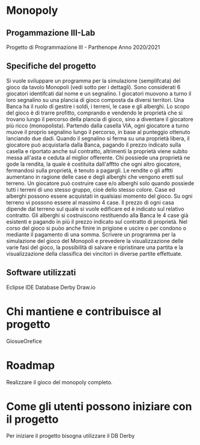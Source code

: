 # Monopoly

## Progammazione III-Lab
Progetto di Programmazione III - Parthenope 
Anno 2020/2021


## Specifiche del progetto

Si vuole sviluppare un programma per la simulazione (semplifcata) del gioco
da tavolo Monopoli (vedi sotto per i dettagli). Sono considerati 6 giocatori
identifcati dal nome e un segnalino. I giocatori muovono a turno il loro segnalino
su una plancia di gioco composta da diversi territori. Una Banca ha il ruolo di
gestire i soldi, i terreni, le case e gli alberghi.
Lo scopo del gioco è di trarre profitto, comprando e vendendo le proprietà che si
trovano lungo il percorso della plancia di gioco, sino a diventare il giocatore più
ricco (monopolista). Partendo dalla casella VIA, ogni giocatore a turno muove
il proprio segnalino lungo il percorso, in base al punteggio ottenuto lanciando
due dadi. Quando il segnalino si ferma su una proprietà libera, il giocatore
può acquistarla dalla Banca, pagando il prezzo indicato sulla casella e riportato
anche sul contratto, altrimenti la proprietà viene subito messa all'asta e ceduta
al miglior offerente. Chi possiede una proprietà ne gode la rendita, la quale
è costituita dall'afftto che ogni altro giocatore, fermandosi sulla proprietà, è
tenuto a pagargli. Le rendite o gli afftti aumentano in ragione delle case e degli
alberghi che vengono eretti sul terreno.
Un giocatore può costruire case e/o alberghi solo quando possiede tutti i terreni
di uno stesso gruppo, cioè dello stesso colore. Case ed alberghi possono essere
acquistati in qualsiasi momento del gioco. Su ogni terreno vi possono essere
al massimo 4 case. Il prezzo di ogni casa dipende dal terreno sul quale si
vuole edificare ed è indicato sul relativo contratto. Gli alberghi si costruiscono
restituendo alla Banca le 4 case già esistenti e pagando in più il prezzo indicato
sul contratto di proprietà.
Nel corso del gioco si puòo anche finire in prigione e uscire o per condono o
mediante il pagamento di una somma.
Scrivere un programma per la simulazione del gioco del Monopoli e prevedere
la visualizzazione delle varie fasi del gioco, la possibilità di salvare e ripristinare
una partita e la visualizzazione della classifica dei vincitori in diverse partite
effettuate.

## Software utilizzati

Eclipse IDE 
Database Derby
Draw.io 

# Chi mantiene e contribuisce al progetto

GiosueOrefice


# Roadmap

Realizzare il gioco del monopoly completo.


# Come gli utenti possono iniziare con il progetto

Per iniziare il progetto bisogna utilizzare il DB Derby 


